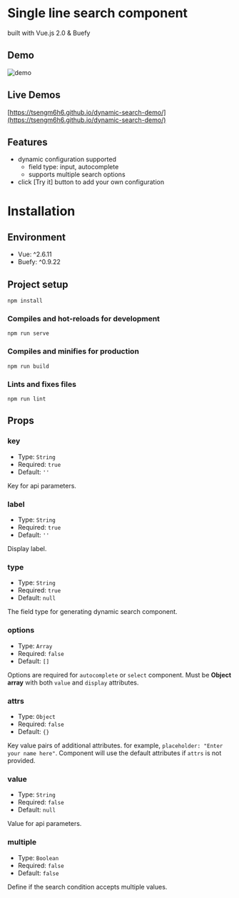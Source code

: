 # Single line search component
built with Vue.js 2.0 & Buefy
## Demo
![demo](https://i.imgur.com/h6fxTAE.gif)

## Live Demos
[https://tsengm6h6.github.io/dynamic-search-demo/](https://tsengm6h6.github.io/dynamic-search-demo/)

## Features
- dynamic configuration supported
  - field type: input, autocomplete
  - supports multiple search options
- click [Try it] button to add your own configuration

# Installation
## Environment
- Vue: ^2.6.11
- Buefy: ^0.9.22
## Project setup
```
npm install
```

### Compiles and hot-reloads for development
```
npm run serve
```

### Compiles and minifies for production
```
npm run build
```

### Lints and fixes files
```
npm run lint
```

## Props
### key
- Type: `String`
- Required: `true`
- Default: `''`

Key for api parameters.

### label
- Type: `String`
- Required: `true`
- Default: `''`

Display label.

### type
- Type: `String`
- Required: `true`
- Default: `null`

The field type for generating dynamic search component.
### options
- Type: `Array`
- Required: `false`
- Default: `[]`

Options are required for `autocomplete` or `select` component.
Must be **Object array** with both `value` and `display` attributes.

### attrs
- Type: `Object`
- Required: `false`
- Default: `{}`

Key value pairs of additional attributes. 
for example, `placeholder: "Enter your name here"`.
Component will use the default attributes if `attrs` is not provided.

### value
- Type: `String`
- Required: `false`
- Default: `null`

Value for api parameters.
### multiple
- Type: `Boolean`
- Required: `false`
- Default: `false`

Define if the search condition accepts multiple values.
